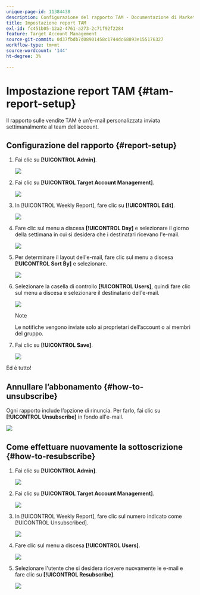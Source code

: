 ```yaml
---
unique-page-id: 11384438
description: Configurazione del rapporto TAM - Documentazione di Marketo - Documentazione del prodotto
title: Impostazione report TAM
exl-id: fc451b05-12a2-4761-a273-2c71f92f2284
feature: Target Account Management
source-git-commit: 0d37fbdb7d08901458c1744dc68893e155176327
workflow-type: tm+mt
source-wordcount: '144'
ht-degree: 3%

---
```


# Impostazione report TAM {#tam-report-setup}

Il rapporto sulle vendite TAM è un’e-mail personalizzata inviata settimanalmente al team dell’account.

## Configurazione del rapporto {#report-setup}

1. Fai clic su **[!UICONTROL Admin]**.

   ![](assets/one-3.png)

1. Fai clic su **[!UICONTROL Target Account Management]**.

   ![](assets/tam-report-setup-2.png)

1. In [!UICONTROL Weekly Report], fare clic su **[!UICONTROL Edit]**.

   ![](assets/three-3.png)

1. Fare clic sul menu a discesa **[!UICONTROL Day]** e selezionare il giorno della settimana in cui si desidera che i destinatari ricevano l&#39;e-mail.

   ![](assets/four-4.png)

1. Per determinare il layout dell&#39;e-mail, fare clic sul menu a discesa **[!UICONTROL Sort By]** e selezionare.

   ![](assets/five-3.png)

1. Selezionare la casella di controllo **[!UICONTROL Users]**, quindi fare clic sul menu a discesa e selezionare il destinatario dell&#39;e-mail.

   ![](assets/six-2.png)

   >[!NOTE]
   >
   >Le notifiche vengono inviate solo ai proprietari dell’account o ai membri del gruppo.

1. Fai clic su **[!UICONTROL Save]**.

   ![](assets/seven-2.png)

Ed è tutto!

## Annullare l’abbonamento {#how-to-unsubscribe}

Ogni rapporto include l’opzione di rinuncia. Per farlo, fai clic su **[!UICONTROL Unsubscribe]** in fondo all&#39;e-mail.

![](assets/eight-1.png)

## Come effettuare nuovamente la sottoscrizione {#how-to-resubscribe}

1. Fai clic su **[!UICONTROL Admin]**.

   ![](assets/one-3.png)

1. Fai clic su **[!UICONTROL Target Account Management]**.

   ![](assets/tam-report-setup-10.png)

1. In [!UICONTROL Weekly Report], fare clic sul numero indicato come [!UICONTROL Unsubscribed].

   ![](assets/nine.png)

1. Fare clic sul menu a discesa **[!UICONTROL Users]**.

   ![](assets/ten.png)

1. Selezionare l&#39;utente che si desidera ricevere nuovamente le e-mail e fare clic su **[!UICONTROL Resubscribe]**.

   ![](assets/eleven.png)
